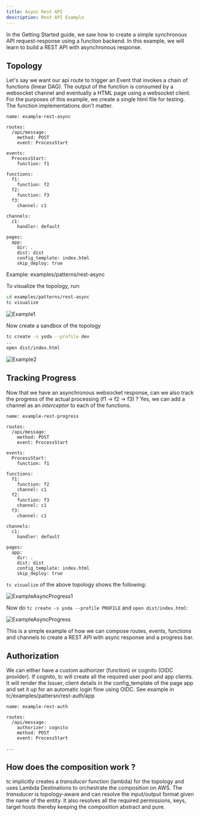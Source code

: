 ```yaml
---
title: Async Rest API
description: Rest API Example
---
```


In the Getting Started guide, we saw how to create a simple synchronous API request-response using a function backend. In this example, we will learn to build a REST API with asynchronous response.

## Topology

Let's say we want our api route to trigger an Event that invokes a chain of functions (linear DAG). The output of the function is consumed by a websocket channel and eventually a HTML page using a websocket client. For the purposes of this example, we create a single html file for testing. The function implementations don't matter.

```
name: example-rest-async

routes:
  /api/message:
    method: POST
    event: ProcessStart

events:
  ProcessStart:
    function: f1

functions:
  f1:
    function: f2
  f2:
    function: f3
  f3:
    channel: c1

channels:
  c1:
    handler: default

pages:
  app:
    dir: .
    dist: dist
    config_template: index.html
    skip_deploy: true
```
Example: examples/patterns/rest-async

To visualize the topology, run:

```sh
cd examples/patterns/rest-async
tc visualize
```

![Example1](../../../assets/example-rest-async.png)

Now create a sandbox of the topology

```sh
tc create -s yoda --profile dev
..
open dist/index.html
```

![Example2](../../../assets/example-rest-async.gif)


## Tracking Progress

Now that we have an asynchronous websocket response, can we also track the progress of the actual processing (f1 -> f2 -> f3) ? Yes, we can add a channel as an _interceptor_ to each of the functions.

```
name: example-rest-progress

routes:
  /api/message:
    method: POST
    event: ProcessStart

events:
  ProcessStart:
    function: f1

functions:
  f1:
    function: f2
    channel: c1
  f2:
    function: f3
    channel: c1
  f3:
    channel: c1

channels:
  c1:
    handler: default

pages:
  app:
    dir: .
    dist: dist
    config_template: index.html
    skip_deploy: true

```

`tc visualize` of the above topology shows the following:

![ExampleAsyncProgress1](../../../assets/example-async-progress.png)

Now do `tc create -s yoda --profile PROFILE` and `open dist/index.html`:

![ExampleAsyncProgress](../../../assets/example-async-progress.gif)

This is a simple example of how we can compose routes, events, functions and channels to create a REST API with async response and a progress bar.

## Authorization

We can either have a custom authorizer (function) or cognito (OIDC provider). If cognito, tc will create all the required user pool and app clients. It will render the Issuer, client details in the config_template of the page app and set it up for an automatic login flow using OIDC. See example in tc/examples/pattersn/rest-auth/app

```
name: example-rest-auth

routes:
  /api/message:
	authorizer: cognito
    method: POST
    event: ProcessStart

...
```

## How does the composition work ?

tc implicitly creates a _transducer_ function (lambda) for the topology and uses Lambda Destinations to orchestrate the composition on AWS. The _transducer_ is topology-aware and can resolve the input/output format given the name of the entity. It also resolves all the required permissions, keys, target hosts thereby keeping the composition abstract and pure.
